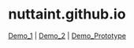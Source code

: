 # nuttaint.github.io
[Demo_1](http://nuttaint.github.io/index.html) | [Demo_2](http://nuttaint.github.io/index2.html) | [Demo_Prototype](http://nuttaint.github.io/ipad_pro_11____1.html)
